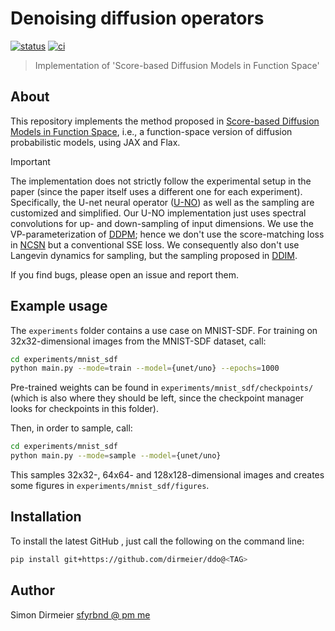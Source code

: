 # Denoising diffusion operators

[![status](http://www.repostatus.org/badges/latest/concept.svg)](http://www.repostatus.org/#concept)
[![ci](https://github.com/dirmeier/ddo/actions/workflows/ci.yaml/badge.svg)](https://github.com/dirmeier/ddo/actions/workflows/ci.yaml)

> Implementation of 'Score-based Diffusion Models in Function Space'

## About

This repository implements the method proposed in [Score-based Diffusion Models in Function Space](https://arxiv.org/abs/2302.07400), i.e.,
a function-space version of diffusion probabilistic models, using JAX and Flax.

> [!IMPORTANT]
> The implementation does not strictly follow the experimental setup in the paper (since the paper itself uses a different one for each experiment).
> Specifically, the U-net neural operator ([U-NO](https://arxiv.org/abs/2204.11127)) as well as the sampling are customized and simplified.
> Our U-NO implementation just uses spectral convolutions for up- and down-sampling of input dimensions.
> We use the VP-parameterization of [DDPM](https://arxiv.org/abs/2006.11239); hence we don't use the score-matching loss in [NCSN](https://arxiv.org/abs/1907.05600) but a conventional SSE loss.
> We consequently also don't use Langevin dynamics for sampling, but the sampling proposed in [DDIM](https://arxiv.org/abs/2010.02502).
>
> If you find bugs, please open an issue and report them.

## Example usage

The `experiments` folder contains a use case on MNIST-SDF. For training on 32x32-dimensional images from the MNIST-SDF dataset, call:

```bash
cd experiments/mnist_sdf
python main.py --mode=train --model={unet/uno} --epochs=1000
```

Pre-trained weights can be found in `experiments/mnist_sdf/checkpoints/`
(which is also where they should be left, since the checkpoint manager looks for checkpoints in this folder).

Then, in order to sample, call:

```bash
cd experiments/mnist_sdf
python main.py --mode=sample --model={unet/uno}
```

This samples 32x32-, 64x64- and 128x128-dimensional images and creates some figures in `experiments/mnist_sdf/figures`.

## Installation

To install the latest GitHub <TAG>, just call the following on the command line:

```bash
pip install git+https://github.com/dirmeier/ddo@<TAG>
```

## Author

Simon Dirmeier <a href="mailto:sfyrbnd @ pm me">sfyrbnd @ pm me</a>
